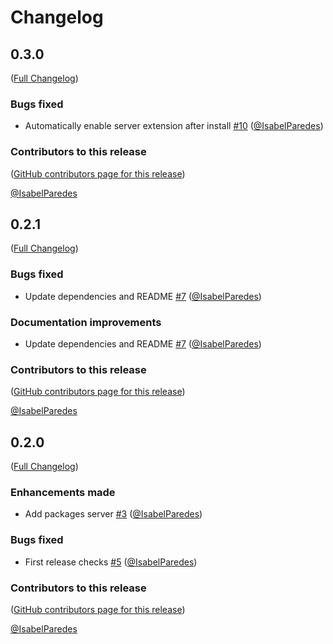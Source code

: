 # Changelog

<!-- <START NEW CHANGELOG ENTRY> -->

## 0.3.0

([Full Changelog](https://github.com/IsabelParedes/jupyter-rospkg/compare/v0.2.1...9a9a797832fed119d61b751b2a046ee8cc00f67e))

### Bugs fixed

- Automatically enable server extension after install [#10](https://github.com/IsabelParedes/jupyter-rospkg/pull/10) ([@IsabelParedes](https://github.com/IsabelParedes))

### Contributors to this release

([GitHub contributors page for this release](https://github.com/IsabelParedes/jupyter-rospkg/graphs/contributors?from=2022-09-15&to=2022-09-20&type=c))

[@IsabelParedes](https://github.com/search?q=repo%3AIsabelParedes%2Fjupyter-rospkg+involves%3AIsabelParedes+updated%3A2022-09-15..2022-09-20&type=Issues)

<!-- <END NEW CHANGELOG ENTRY> -->

## 0.2.1

([Full Changelog](https://github.com/IsabelParedes/jupyter-rospkg/compare/v0.2.0...017479dea5077702fce3455fe0cdb0bebdcd6f4c))

### Bugs fixed

- Update dependencies and README [#7](https://github.com/IsabelParedes/jupyter-rospkg/pull/7) ([@IsabelParedes](https://github.com/IsabelParedes))

### Documentation improvements

- Update dependencies and README [#7](https://github.com/IsabelParedes/jupyter-rospkg/pull/7) ([@IsabelParedes](https://github.com/IsabelParedes))

### Contributors to this release

([GitHub contributors page for this release](https://github.com/IsabelParedes/jupyter-rospkg/graphs/contributors?from=2022-09-09&to=2022-09-15&type=c))

[@IsabelParedes](https://github.com/search?q=repo%3AIsabelParedes%2Fjupyter-rospkg+involves%3AIsabelParedes+updated%3A2022-09-09..2022-09-15&type=Issues)

## 0.2.0

([Full Changelog](https://github.com/IsabelParedes/jupyter-rospkg/compare/v0.1.0a...2db021169cd141b14f7f49ef5448cabf526a561c))

### Enhancements made

- Add packages server [#3](https://github.com/IsabelParedes/jupyter-rospkg/pull/3) ([@IsabelParedes](https://github.com/IsabelParedes))

### Bugs fixed

- First release checks [#5](https://github.com/IsabelParedes/jupyter-rospkg/pull/5) ([@IsabelParedes](https://github.com/IsabelParedes))

### Contributors to this release

([GitHub contributors page for this release](https://github.com/IsabelParedes/jupyter-rospkg/graphs/contributors?from=2022-09-08&to=2022-09-09&type=c))

[@IsabelParedes](https://github.com/search?q=repo%3AIsabelParedes%2Fjupyter-rospkg+involves%3AIsabelParedes+updated%3A2022-09-08..2022-09-09&type=Issues)
